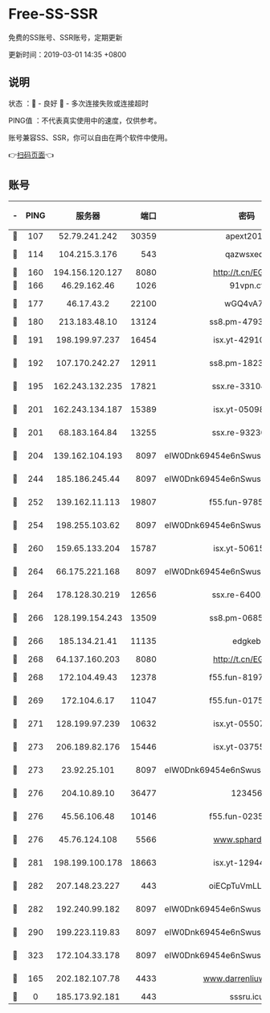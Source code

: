 # Free-SS-SSR

免费的SS账号、SSR账号，定期更新

更新时间：2019-03-01 14:35 +0800

## 说明

状态     ：🙂 - 良好 🙁 - 多次连接失败或连接超时

PING值   ：不代表真实使用中的速度，仅供参考。

账号兼容SS、SSR，你可以自由在两个软件中使用。

👉[扫码页面](https://liesauer.github.io/free-ss-ssr.github.io/)👈

## 账号

|-|PING|服务器|端口|密码|加密方式|区域|
|:----:|:----:|:-----:|-----:|:----:|:----:|:----:|
|🙂|107|52.79.241.242|30359|apext2019|chacha20|KR|
|🙂|114|104.215.3.176|543|qazwsxedc|aes-256-gcm|JP|
|🙂|160|194.156.120.127|8080|http://t.cn/EGJIyrl|rc4-md5|RU|
|🙂|166|46.29.162.46|1026|91vpn.cf|rc4-md5|RU|
|🙂|177|46.17.43.2|22100|wGQ4vA7D|aes-256-gcm|RU|
|🙂|180|213.183.48.10|13124|ss8.pm-47930159|rc4-md5|RU|
|🙂|191|198.199.97.237|16454|isx.yt-42910479|aes-256-cfb|US|
|🙂|192|107.170.242.27|12911|ss8.pm-18239043|aes-256-cfb|US|
|🙂|195|162.243.132.235|17821|ssx.re-33104069|aes-256-cfb|US|
|🙂|201|162.243.134.187|15389|isx.yt-05098936|aes-256-cfb|US|
|🙂|201|68.183.164.84|13255|ssx.re-93230517|aes-256-cfb|US|
|🙂|204|139.162.104.193|8097|eIW0Dnk69454e6nSwuspv9DmS201tQ0D|aes-256-cfb|JP|
|🙂|244|185.186.245.44|8097|eIW0Dnk69454e6nSwuspv9DmS201tQ0D|aes-256-cfb|NL|
|🙂|252|139.162.11.113|19807|f55.fun-97859727|aes-256-cfb|SG|
|🙂|254|198.255.103.62|8097|eIW0Dnk69454e6nSwuspv9DmS201tQ0D|aes-256-cfb|US|
|🙂|260|159.65.133.204|15787|isx.yt-50615050|aes-256-cfb|SG|
|🙂|264|66.175.221.168|8097|eIW0Dnk69454e6nSwuspv9DmS201tQ0D|aes-256-cfb|US|
|🙂|264|178.128.30.219|12656|ssx.re-64001982|aes-256-cfb|SG|
|🙂|266|128.199.154.243|13509|ss8.pm-06850813|aes-256-cfb|SG|
|🙂|266|185.134.21.41|11135|edgkeb|aes-256-cfb|GB|
|🙂|268|64.137.160.203|8080|http://t.cn/EGJIyrl|rc4-md5|CA|
|🙂|268|172.104.49.43|12378|f55.fun-81974133|aes-256-cfb|SG|
|🙂|269|172.104.6.17|11047|f55.fun-01756679|aes-256-cfb|US|
|🙂|271|128.199.97.239|10632|isx.yt-05507279|aes-256-cfb|SG|
|🙂|273|206.189.82.176|15446|isx.yt-03755202|aes-256-cfb|SG|
|🙂|273|23.92.25.101|8097|eIW0Dnk69454e6nSwuspv9DmS201tQ0D|aes-256-cfb|US|
|🙂|276|204.10.89.10|36477|123456|aes-256-cfb|US|
|🙂|276|45.56.106.48|10146|f55.fun-02359224|aes-256-cfb|US|
|🙂|276|45.76.124.108|5566|www.sphard.com|aes-256-cfb|AU|
|🙂|281|198.199.100.178|18663|isx.yt-12944812|aes-256-cfb|US|
|🙂|282|207.148.23.227|443|oiECpTuVmLLxk4Ts|aes-256-cfb|US|
|🙂|282|192.240.99.182|8097|eIW0Dnk69454e6nSwuspv9DmS201tQ0D|aes-256-cfb|US|
|🙂|290|199.223.119.83|8097|eIW0Dnk69454e6nSwuspv9DmS201tQ0D|aes-256-cfb|US|
|🙂|323|172.104.33.178|8097|eIW0Dnk69454e6nSwuspv9DmS201tQ0D|aes-256-cfb|SG|
|🙂|165|202.182.107.78|4433|www.darrenliuwei.com|aes-256-cfb|JP|
|🙁|0|185.173.92.181|443|sssru.icu|rc4-md5|RU|
